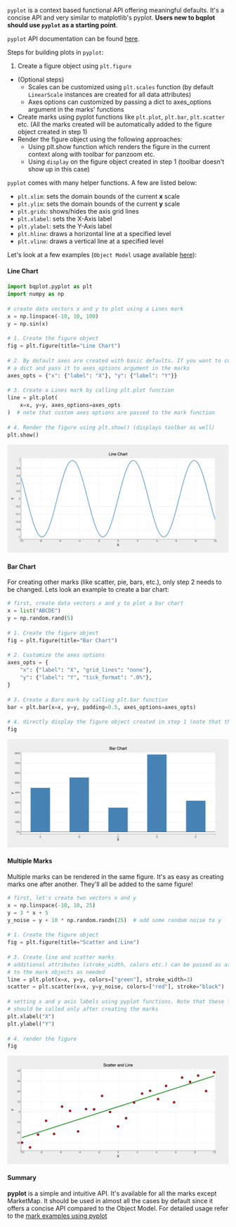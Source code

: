 `pyplot` is a context based functional API offering meaningful defaults. It's a concise API and very similar to matplotlib's pyplot. __Users new to bqplot should use `pyplot` as a starting point__. 

`pyplot` API documentation can be found [here](../api/pyplot.md).

Steps for building plots in `pyplot`:

1. Create a figure object using `plt.figure`
* (Optional steps)
    * Scales can be customized using `plt.scales` function (by default `LinearScale` instances are created for all data attributes)
    * Axes options can customized by passing a dict to axes_options argument in the marks' functions
* Create marks using pyplot functions like `plt.plot`, `plt.bar`, `plt.scatter` etc. (All the marks created will be automatically added to the figure object created in step 1)
* Render the figure object using the following approaches:
    * Using plt.show function which renders the figure in the current context along with toolbar for panzoom etc.
    * Using `display` on the figure object created in step 1 (toolbar doesn't show up in this case)

`pyplot` comes with many helper functions. A few are listed below:

* `plt.xlim`: sets the domain bounds of the current __x__ scale
* `plt.ylim`: sets the domain bounds of the current __y__ scale
* `plt.grids`: shows/hides the axis grid lines
* `plt.xlabel`: sets the X-Axis label
* `plt.ylabel`: sets the Y-Axis label
* `plt.hline`: draws a horizontal line at a specified level
* `plt.vline`: draws a vertical line at a specified level

Let's look at a few examples (`Object Model` usage available [here](object-model.md)):

#### Line Chart

```py
import bqplot.pyplot as plt
import numpy as np

# create data vectors x and y to plot using a Lines mark
x = np.linspace(-10, 10, 100)
y = np.sin(x)

# 1. Create the figure object
fig = plt.figure(title="Line Chart")

# 2. By default axes are created with basic defaults. If you want to customize the axes create
# a dict and pass it to axes_options argument in the marks
axes_opts = {"x": {"label": "X"}, "y": {"label": "Y"}}

# 3. Create a Lines mark by calling plt.plot function
line = plt.plot(
    x=x, y=y, axes_options=axes_opts
)  # note that custom axes options are passed to the mark function

# 4. Render the figure using plt.show() (displays toolbar as well)
plt.show()
```
![plot](../assets/images/pyplot-image1.png)

#### Bar Chart

For creating other marks (like scatter, pie, bars, etc.), only step 2 needs to be changed. Lets look an example to create a bar chart:
```py  hl_lines="15"
# first, create data vectors x and y to plot a bar chart
x = list("ABCDE")
y = np.random.rand(5)

# 1. Create the figure object
fig = plt.figure(title="Bar Chart")

# 2. Customize the axes options
axes_opts = {
    "x": {"label": "X", "grid_lines": "none"},
    "y": {"label": "Y", "tick_format": ".0%"},
}

# 3. Create a Bars mark by calling plt.bar function
bar = plt.bar(x=x, y=y, padding=0.5, axes_options=axes_opts)

# 4. directly display the figure object created in step 1 (note that the toolbar no longer shows up)
fig
```
![plot](../assets/images/pyplot-image2.png)

#### Multiple Marks

Multiple marks can be rendered in the same figure. It's as easy as creating marks one after another. They'll all be added to the same figure!

```py
# first, let's create two vectors x and y
x = np.linspace(-10, 10, 25)
y = 3 * x + 5
y_noise = y + 10 * np.random.randn(25)  # add some random noise to y

# 1. Create the figure object
fig = plt.figure(title="Scatter and Line")

# 3. Create line and scatter marks
# additional attributes (stroke_width, colors etc.) can be passed as attributes 
# to the mark objects as needed
line = plt.plot(x=x, y=y, colors=["green"], stroke_width=3)
scatter = plt.scatter(x=x, y=y_noise, colors=["red"], stroke="black")

# setting x and y axis labels using pyplot functions. Note that these functions
# should be called only after creating the marks
plt.xlabel("X")
plt.ylabel("Y")

# 4. render the figure
fig
```
![plot](../assets/images/pyplot-image3.png)

#### Summary

__pyplot__ is a simple and intuitive API. It's available for all the marks except MarketMap. It should be used in almost all the cases by default since it offers a concise API compared to the Object Model. For detailed usage refer to the [mark examples using pyplot](https://github.com/bqplot/bqplot/tree/master/examples/Marks/Pyplot)
